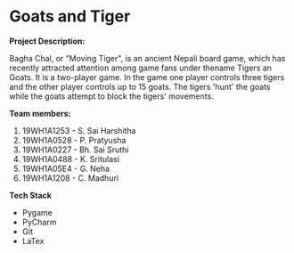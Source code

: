 # Goats and Tiger

****Project Description:****

Bagha Chal, or "Moving Tiger", is an ancient Nepali board game, which has recently attracted attention among game fans under thename Tigers an Goats. It is a two-player game.
In the game one player controls three tigers and the other player controls up to 15 goats. The tigers 'hunt' the goats while the goats attempt to block the tigers' movements.

****Team members:****

1. 19WH1A1253 - S. Sai Harshitha
2. 19WH1A0528 - P. Pratyusha
3. 19WH1A0227 - Bh. Sai Sruthi
4. 19WH1A0488 - K. Sritulasi
5. 19WH1A05E4 - G. Neha 
6. 19WH1A1208 - C. Madhuri

**Tech Stack**
- Pygame
- PyCharm
- Git
- LaTex






